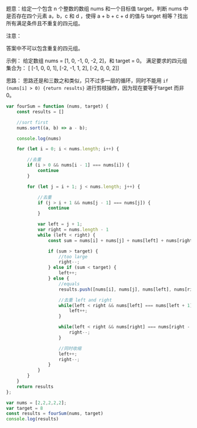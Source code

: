题意：给定一个包含 n 个整数的数组 nums 和一个目标值 target，判断 nums 中是否存在四个元素 a，b，c 和 d ，使得 a + b + c + d 的值与 target 相等？找出所有满足条件且不重复的四元组。

注意：

答案中不可以包含重复的四元组。

示例： 给定数组 nums = [1, 0, -1, 0, -2, 2]，和 target = 0。 满足要求的四元组集合为： [ [-1, 0, 0, 1], [-2, -1, 1, 2], [-2, 0, 0, 2]]


思路：
思路还是和三数之和类似，只不过多一层的循环，同时不能用 `if (nums[i] > 0) {return results}` 进行剪枝操作，因为现在要等于target 而非0。

```javascript
var fourSum = function (nums, target) {
    const results = []

    //sort first
    nums.sort((a, b) => a - b);

    console.log(nums)

    for (let i = 0; i < nums.length; i++) {

        //去重
        if (i > 0 && nums[i - 1] === nums[i]) {
            continue
        }

        for (let j = i + 1; j < nums.length; j++) {

            //去重
            if (j > i + 1 && nums[j - 1] === nums[j]) {
                continue
            }

            var left = j + 1;
            var right = nums.length - 1
            while (left < right) {
                const sum = nums[i] + nums[j] + nums[left] + nums[right]

                if (sum > target) {
                    //too large
                    right--;
                } else if (sum < target) {
                    left++;
                } else {
                    //equals
                    results.push([nums[i], nums[j], nums[left], nums[right]])

                    //去重 left and right
                    while(left < right && nums[left] === nums[left + 1]) {
                        left++;
                    }

                    while(left < right && nums[right] === nums[right - 1]) {
                        right--;
                    }

                    //同时收缩
                    left++;
                    right--;
                }
            }
        }
    }
    return results
};

var nums = [2,2,2,2,2];
var target = 8
const results = fourSum(nums, target)
console.log(results)
```